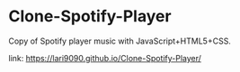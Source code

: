 # Clone-Spotify-Player
Copy of Spotify player music with JavaScript+HTML5+CSS.

link: https://lari9090.github.io/Clone-Spotify-Player/
